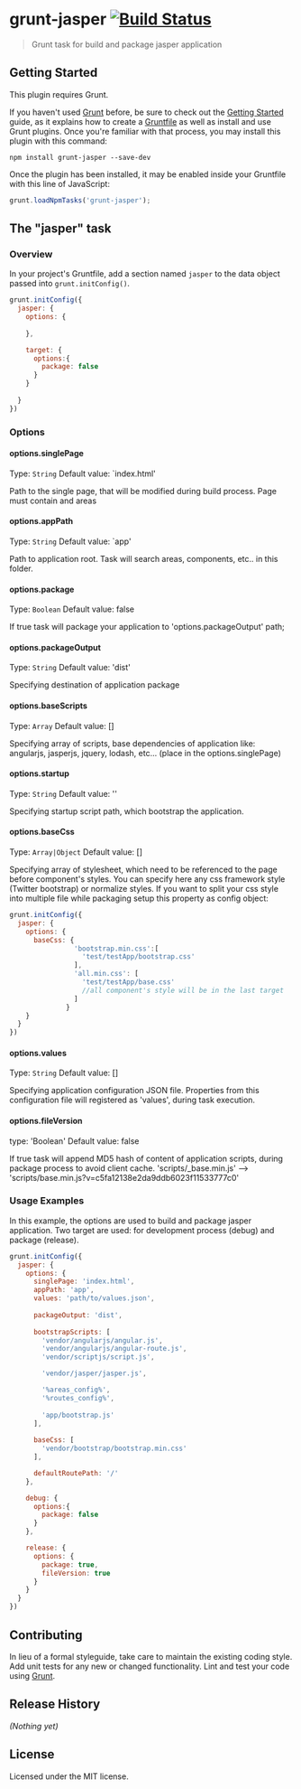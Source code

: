 # grunt-jasper [![Build Status](https://travis-ci.org/jasperjs/grunt-jasper.svg?branch=master)](https://travis-ci.org/jasperjs/grunt-jasper)

> Grunt task for build and package jasper application

## Getting Started
This plugin requires Grunt.

If you haven't used [Grunt](http://gruntjs.com/) before, be sure to check out the [Getting Started](http://gruntjs.com/getting-started) guide, as it explains how to create a [Gruntfile](http://gruntjs.com/sample-gruntfile) as well as install and use Grunt plugins. Once you're familiar with that process, you may install this plugin with this command:

```shell
npm install grunt-jasper --save-dev
```

Once the plugin has been installed, it may be enabled inside your Gruntfile with this line of JavaScript:

```js
grunt.loadNpmTasks('grunt-jasper');
```

## The "jasper" task

### Overview
In your project's Gruntfile, add a section named `jasper` to the data object passed into `grunt.initConfig()`.

```js
grunt.initConfig({
  jasper: {
    options: {
    
    },

    target: {
      options:{
        package: false
      }
    }
    
  }
})
```

### Options

#### options.singlePage
Type: `String`
Default value: `index.html'

Path to the single page, that will be modified during build process. Page must contain <!-- SCRIPTS --> and <!-- STYLES --> areas

#### options.appPath
Type: `String`
Default value: `app'

Path to application root. Task will search areas, components, etc.. in this folder.

#### options.package
Type: `Boolean`
Default value: false

If true task will package your application to 'options.packageOutput' path;

#### options.packageOutput
Type: `String`
Default value: 'dist'

Specifying destination of application package

#### options.baseScripts
Type: `Array`
Default value: []

Specifying array of scripts, base dependencies of application like: angularjs, jasperjs, jquery, lodash, etc... (place in the options.singlePage)

#### options.startup
Type: `String`
Default value: ''

Specifying startup script path, which bootstrap the application.


#### options.baseCss
Type: `Array|Object`
Default value: []

Specifying array of stylesheet, which need to be referenced to the page before component's styles. You can specify here any css framework style (Twitter bootstrap) or normalize styles.
If you want to split your css style into multiple file while packaging setup this property as config object:

```js
grunt.initConfig({
  jasper: {
    options: {
      baseCss: {
                'bootstrap.min.css':[
                  'test/testApp/bootstrap.css'
                ],
                'all.min.css': [
                  'test/testApp/base.css'
                  //all component's style will be in the last target
                ]
              }      
    }
  }
})
```

#### options.values
Type: `String`
Default value: []

Specifying application configuration JSON file. Properties from this configuration file will registered as 'values', during task execution.

#### options.fileVersion
type: 'Boolean'
Default value: false

If true task will append MD5 hash of content of application scripts, during package process to avoid client cache. 'scripts/_base.min.js' --> 'scripts/base.min.js?v=c5fa12138e2da9ddb6023f11533777c0'

### Usage Examples

In this example, the options are used to build and package jasper application. Two target are used: for development process (debug) and package (release).

```js
grunt.initConfig({
  jasper: {
    options: {
      singlePage: 'index.html',
      appPath: 'app',
      values: 'path/to/values.json',
      
      packageOutput: 'dist',
      
      bootstrapScripts: [
        'vendor/angularjs/angular.js',
        'vendor/angularjs/angular-route.js',
        'vendor/scriptjs/script.js',

        'vendor/jasper/jasper.js',

        '%areas_config%',
        '%routes_config%',
        
        'app/bootstrap.js'
      ],
      
      baseCss: [
        'vendor/bootstrap/bootstrap.min.css'
      ],

      defaultRoutePath: '/'
    },

    debug: {
      options:{
        package: false
      }
    },

    release: {
      options: {
        package: true,
        fileVersion: true
      }
    }
  }
})
```

## Contributing
In lieu of a formal styleguide, take care to maintain the existing coding style. Add unit tests for any new or changed functionality. Lint and test your code using [Grunt](http://gruntjs.com/).

## Release History
_(Nothing yet)_

## License
Licensed under the MIT license.
